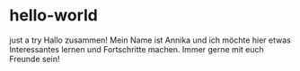 # hello-world
just a try
Hallo zusammen!
Mein Name ist Annika und ich möchte hier etwas Interessantes lernen und Fortschritte machen.
Immer gerne mit euch Freunde sein!
